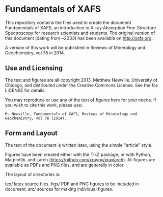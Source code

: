 Fundamentals of XAFS
====================

This repository contains the files used to create the document Fundamentals
of XAFS, an introduction to X-ray Absorption Fine-Structure Spectroscopy
for research scientists and students.  The original version of this
document (dating from ~2003) has been available on http://xafs.org.

A version of this work will be published in Reviews of Mineralogy and
Geochemistry, vol 78 in 2014.

Use and Licensing
------------------

The text and figures are all copyright 2013, Matthew Newville, University
of Chicago, and distributed under the Creative Commons License.  See the
file LICENSE for details.

You may reproduce or use any of the text of figures here for your needs.
If you wish to cite this work, please use::

    M. Newville, Fundamentals of XAFS, Reviews of Mineralogy and
    Geochemistry, vol 78 (2014).


Form and Layout
-----------------

The text of the document is written latex, using the simple "article" style.

Figures have been created either with the TikZ package, or with Python,
Matplotlib, and Larch (https://github.com/xraypy/xraylarch).  All figures
are available as PDFs and PNG files, and are generally in color.

The layout of directories is:

  tex/      latex source files.
  figs/     PDF and PNG figures to be included in document.
  src/      sources for making individual figures.




